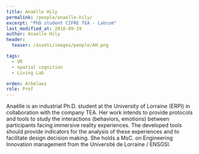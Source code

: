 ```yaml
---
title: Anaëlle Hily
permalink: /people/anaelle-hily/
excerpt: "PhD student CIFRE TEA - Labcom"
last_modified_at: 2018-09-19
author: Anaelle Hily
header:
  teaser: /assets/images/people/AH.png

tags:
  - VR
  - spatial cognition
  - Living Lab

orden: Arbelaez
role: Prof
---
```


Anaëlle is an industrial Ph.D. student at the University of Lorraine (ERPI) in collaboration with the company TEA. Her work intends to provide protocols and tools to study the interactions (behaviors, emotions) between participants facing immersive reality experiences. The developed tools should provide indicators for the analysis of these experiences and to facilitate design decision making. She holds a MsC. on Engineering Innovation management from the Université de Lorraine / ENSGSI.

